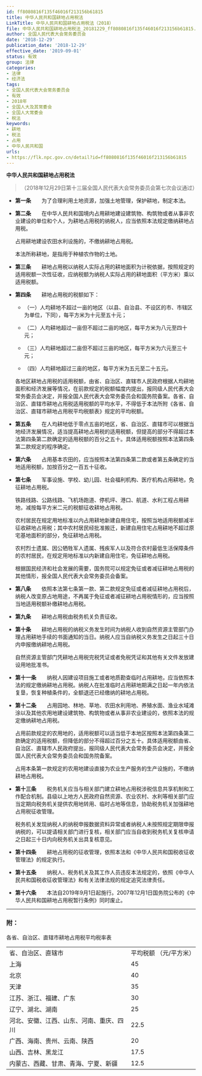 ```yaml
---
id: ff8080816f135f46016f213156b61815
title: 中华人民共和国耕地占用税法
LinkTitle: 中华人民共和国耕地占用税法（2018）
file: 中华人民共和国耕地占用税法_20181229_ff8080816f135f46016f213156b61815.docx
author: 全国人民代表大会常务委员会
date: '2018-12-29'
publication_date: '2018-12-29'
effective_date: '2019-09-01'
status: 有效
group: 法律
categories:
- 法律
- 经济法
tags:
- 全国人民代表大会常务委员会
- 有效
- 2018年
- 全国人大及其常委会
- 全国人大常委会
- 税法
keywords:
- 耕地
- 税法
- 占用
- 中华人民共和国
urls:
- https://flk.npc.gov.cn/detail?id=ff8080816f135f46016f213156b61815
---
```


**中华人民共和国耕地占用税法**

> （2018年12月29日第十三届全国人民代表大会常务委员会第七次会议通过）

- **第一条**　　为了合理利用土地资源，加强土地管理，保护耕地，制定本法。

- **第二条**　　在中华人民共和国境内占用耕地建设建筑物、构筑物或者从事非农业建设的单位和个人，为耕地占用税的纳税人，应当依照本法规定缴纳耕地占用税。

  占用耕地建设农田水利设施的，不缴纳耕地占用税。

  本法所称耕地，是指用于种植农作物的土地。

- **第三条**　　耕地占用税以纳税人实际占用的耕地面积为计税依据，按照规定的适用税额一次性征收，应纳税额为纳税人实际占用的耕地面积（平方米）乘以适用税额。

- **第四条**　　耕地占用税的税额如下：

  - （一）人均耕地不超过一亩的地区（以县、自治县、不设区的市、市辖区为单位，下同），每平方米为十元至五十元；

  - （二）人均耕地超过一亩但不超过二亩的地区，每平方米为八元至四十元；

  - （三）人均耕地超过二亩但不超过三亩的地区，每平方米为六元至三十元；

  - （四）人均耕地超过三亩的地区，每平方米为五元至二十五元。

  各地区耕地占用税的适用税额，由省、自治区、直辖市人民政府根据人均耕地面积和经济发展等情况，在前款规定的税额幅度内提出，报同级人民代表大会常务委员会决定，并报全国人民代表大会常务委员会和国务院备案。各省、自治区、直辖市耕地占用税适用税额的平均水平，不得低于本法所附《各省、自治区、直辖市耕地占用税平均税额表》规定的平均税额。

- **第五条**　　在人均耕地低于零点五亩的地区，省、自治区、直辖市可以根据当地经济发展情况，适当提高耕地占用税的适用税额，但提高的部分不得超过本法第四条第二款确定的适用税额的百分之五十。具体适用税额按照本法第四条第二款规定的程序确定。

- **第六条**　　占用基本农田的，应当按照本法第四条第二款或者第五条确定的当地适用税额，加按百分之一百五十征收。

- **第七条**　　军事设施、学校、幼儿园、社会福利机构、医疗机构占用耕地，免征耕地占用税。

  铁路线路、公路线路、飞机场跑道、停机坪、港口、航道、水利工程占用耕地，减按每平方米二元的税额征收耕地占用税。

  农村居民在规定用地标准以内占用耕地新建自用住宅，按照当地适用税额减半征收耕地占用税；其中农村居民经批准搬迁，新建自用住宅占用耕地不超过原宅基地面积的部分，免征耕地占用税。

  农村烈士遗属、因公牺牲军人遗属、残疾军人以及符合农村最低生活保障条件的农村居民，在规定用地标准以内新建自用住宅，免征耕地占用税。

  根据国民经济和社会发展的需要，国务院可以规定免征或者减征耕地占用税的其他情形，报全国人民代表大会常务委员会备案。

- **第八条**　　依照本法第七条第一款、第二款规定免征或者减征耕地占用税后，纳税人改变原占地用途，不再属于免征或者减征耕地占用税情形的，应当按照当地适用税额补缴耕地占用税。

- **第九条**　　耕地占用税由税务机关负责征收。

- **第十条**　　耕地占用税的纳税义务发生时间为纳税人收到自然资源主管部门办理占用耕地手续的书面通知的当日。纳税人应当自纳税义务发生之日起三十日内申报缴纳耕地占用税。

  自然资源主管部门凭耕地占用税完税凭证或者免税凭证和其他有关文件发放建设用地批准书。

- **第十一条**　　纳税人因建设项目施工或者地质勘查临时占用耕地，应当依照本法的规定缴纳耕地占用税。纳税人在批准临时占用耕地期满之日起一年内依法复垦，恢复种植条件的，全额退还已经缴纳的耕地占用税。

- **第十二条**　　占用园地、林地、草地、农田水利用地、养殖水面、渔业水域滩涂以及其他农用地建设建筑物、构筑物或者从事非农业建设的，依照本法的规定缴纳耕地占用税。

  占用前款规定的农用地的，适用税额可以适当低于本地区按照本法第四条第二款确定的适用税额，但降低的部分不得超过百分之五十。具体适用税额由省、自治区、直辖市人民政府提出，报同级人民代表大会常务委员会决定，并报全国人民代表大会常务委员会和国务院备案。

  占用本条第一款规定的农用地建设直接为农业生产服务的生产设施的，不缴纳耕地占用税。

- **第十三条**　　税务机关应当与相关部门建立耕地占用税涉税信息共享机制和工作配合机制。县级以上地方人民政府自然资源、农业农村、水利等相关部门应当定期向税务机关提供农用地转用、临时占地等信息，协助税务机关加强耕地占用税征收管理。

  税务机关发现纳税人的纳税申报数据资料异常或者纳税人未按照规定期限申报纳税的，可以提请相关部门进行复核，相关部门应当自收到税务机关复核申请之日起三十日内向税务机关出具复核意见。

- **第十四条**　　耕地占用税的征收管理，依照本法和《中华人民共和国税收征收管理法》的规定执行。

- **第十五条**　　纳税人、税务机关及其工作人员违反本法规定的，依照《中华人民共和国税收征收管理法》和有关法律法规的规定追究法律责任。

- **第十六条**　　本法自2019年9月1日起施行。2007年12月1日国务院公布的《中华人民共和国耕地占用税暂行条例》同时废止。

---

### 附：

  各省、自治区、直辖市耕地占用税平均税率表

|  |  |
| --- | --- |
| 省、自治区、直辖市 | 平均税额  （元/平方米） |
| 上海 | 45 |
| 北京 | 40 |
| 天津 | 35 |
| 江苏、浙江、福建、广东 | 30 |
| 辽宁、湖北、湖南 | 25 |
| 河北、安徽、江西、山东、河南、重庆、四川 | 22.5 |
| 广西、海南、贵州、云南、陕西 | 20 |
| 山西、吉林、黑龙江 | 17.5 |
| 内蒙古、西藏、甘肃、青海、宁夏、新疆 | 12.5 |
